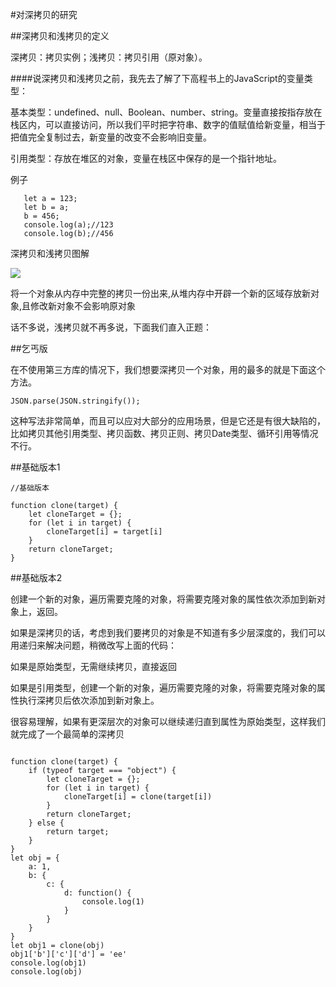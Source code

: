 #对深拷贝的研究


##深拷贝和浅拷贝的定义

深拷贝：拷贝实例；浅拷贝：拷贝引用（原对象）。

####说深拷贝和浅拷贝之前，我先去了解了下高程书上的JavaScript的变量类型：

基本类型：undefined、null、Boolean、number、string。变量直接按指存放在栈区内，可以直接访问，所以我们平时把字符串、数字的值赋值给新变量，相当于把值完全复制过去，新变量的改变不会影响旧变量。
  
引用类型：存放在堆区的对象，变量在栈区中保存的是一个指针地址。

例子

```
   let a = 123;
   let b = a;
   b = 456;
   console.log(a);//123
   console.log(b);//456
```

深拷贝和浅拷贝图解

![](https://wendaoshuai66.github.io/study/note/images/拷贝图解.png)


将一个对象从内存中完整的拷贝一份出来,从堆内存中开辟一个新的区域存放新对象,且修改新对象不会影响原对象

话不多说，浅拷贝就不再多说，下面我们直入正题：

##乞丐版

在不使用第三方库的情况下，我们想要深拷贝一个对象，用的最多的就是下面这个方法。

```
JSON.parse(JSON.stringify());
```

这种写法非常简单，而且可以应对大部分的应用场景，但是它还是有很大缺陷的，比如拷贝其他引用类型、拷贝函数、拷贝正则、拷贝Date类型、循环引用等情况不行。

##基础版本1

```
//基础版本

function clone(target) {
    let cloneTarget = {};
    for (let i in target) {
        cloneTarget[i] = target[i]
    }
    return cloneTarget;
}
```


##基础版本2

创建一个新的对象，遍历需要克隆的对象，将需要克隆对象的属性依次添加到新对象上，返回。

如果是深拷贝的话，考虑到我们要拷贝的对象是不知道有多少层深度的，我们可以用递归来解决问题，稍微改写上面的代码：

如果是原始类型，无需继续拷贝，直接返回

如果是引用类型，创建一个新的对象，遍历需要克隆的对象，将需要克隆对象的属性执行深拷贝后依次添加到新对象上。

很容易理解，如果有更深层次的对象可以继续递归直到属性为原始类型，这样我们就完成了一个最简单的深拷贝


```

function clone(target) {
    if (typeof target === "object") {
        let cloneTarget = {};
        for (let i in target) {
            cloneTarget[i] = clone(target[i])
        }
        return cloneTarget;
    } else {
        return target;
    }
}
let obj = {
    a: 1,
    b: {
        c: {
            d: function() {
                console.log(1)
            }
        }
    }
}
let obj1 = clone(obj)
obj1['b']['c']['d'] = 'ee'
console.log(obj1)
console.log(obj)
```

